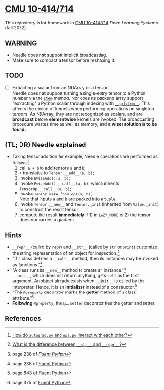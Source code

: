 # [CMU 10-414/714](https://dlsyscourse.org)

This repository is for homework in [CMU 10-414/714](https://dlsyscourse.org) *Deep Learning Systems* (fall 2022).

## WARNING

- Needle does **not** support implicit broadcasting.
- Make sure to compact a tensor before reshaping it.

## TODO

- [ ] Extracting a scalar from an NDArray or a tensor<br>
  Needle does **not** support turning a single-entry tensor to a Python number via the [`item`](https://pytorch.org/docs/stable/generated/torch.Tensor.item.html) method. Nor does its backend array support "extracting" a Python scalar through indexing with [`__getitem__`](https://github.com/YconquestY/Needle/blob/hw/hw3/python/needle/backend_ndarray/ndarray.py#L333). This affects the choice of kernels when performing operations on singleton tensors. As NDArray, they are not recognized as scalars, and are **broadcast** before **elementwise** kernels are invoked. The broadcasting procedure wastes time as well as memory, and **a wiser solution is to be found.**

## (TL; DR) Needle explained

- Taking tensor addition for example, Needle operations are performed as follows:[^call_stack]<br>
  1. call `a + b` to add tensors `a` and `b`;
  2. `+` translates to `Tensor.__add__(a, b)`;
  3. invoke `EWiseAdd()(a, b)`;
  4. invoke `EwiseAdd().__call__(a, b)`, which inherits `TensorOp.__call__(a, b)`;
  5. invoke `Tensor.make_from_op((a, b))`<br>
     Note that inputs `a` and `b` are packed into a `tuple`.
  6. invoke `Tensor.__new__` and `Tensor._init` (inherited from `Value._init`) to construct the result tensor
  7. compute the result **immediately** if 1) in `LAZY_MODE` or 2) the tensor does not carries a gradient
## Hints

- `__repr__` (called by `repr`) and `__str__` (called by `str` or `print`) customize the string representation of an object for inspection.[^repr_str]
- "If a class defines a `__call__` method, then its instances may be invoked as functions."[^call]
- "A class runs its `__new__` method to create an instance."[^new]<br>
  `__init__`, which does not return anything, gets `self` as the first argument. An object already exists when `__init__` is called by the interpreter. Hence, it is an **initializer** instead of a constructor.[^init]
- "The `@property` decorator marks the **getter** method of a class attribute."[^property]
- **Following** `@property`, the `@….setter` decorator ties the getter and setter.

## References

[^call_stack]: [How do `autograd.py` and `ops.py` interact with each other?](https://forum.dlsyscourse.org/t/how-do-autograd-py-and-ops-py-interact-with-each-other/2435/3?u=will)

[^repr_str]: [What is the difference between `__str__` and `__repr__`?](https://stackoverflow.com/a/2626364)

[^call]: page $238$ of [*Fluent Python*](https://www.oreilly.com/library/view/fluent-python-2nd/9781492056348/)

[^new]: page $238$ of [Fluent Python](https://www.oreilly.com/library/view/fluent-python-2nd/9781492056348/)

[^init]: page $843$ of [Fluent Python](https://www.oreilly.com/library/view/fluent-python-2nd/9781492056348/)

[^property]: page $375$ of [Fluent Python](https://www.oreilly.com/library/view/fluent-python-2nd/9781492056348/)
